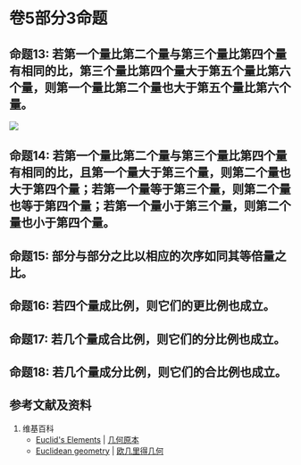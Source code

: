 # 卷5部分3命题

## 命题13: 若第一个量比第二个量与第三个量比第四个量有相同的比，第三个量比第四个量大于第五个量比第六个量，则第一个量比第二个量也大于第五个量比第六个量。
![](/images/欧几里得几何/欧几里得元素中典型的几何实验/卷5部分1命题/1a1.jpg)

## 命题14: 若第一个量比第二个量与第三个量比第四个量有相同的比，且第一个量大于第三个量，则第二个量也大于第四个量；若第一个量等于第三个量，则第二个量也等于第四个量；若第一个量小于第三个量，则第二个量也小于第四个量。

## 命题15: 部分与部分之比以相应的次序如同其等倍量之比。

## 命题16: 若四个量成比例，则它们的更比例也成立。

## 命题17: 若几个量成合比例，则它们的分比例也成立。

## 命题18: 若几个量成分比例，则它们的合比例也成立。

## 参考文献及资料

1. 维基百科
	- [Euclid's Elements](https://en.wikipedia.org/wiki/Euclid%27s_Elements) | [几何原本](https://zh.wikipedia.org/wiki/%E5%87%A0%E4%BD%95%E5%8E%9F%E6%9C%AC) 
	- [Euclidean geometry](https://en.wikipedia.org/wiki/Euclidean_geometry) | [欧几里得几何](https://zh.wikipedia.org/wiki/%E6%AC%A7%E5%87%A0%E9%87%8C%E5%BE%97%E5%87%A0%E4%BD%95) 

